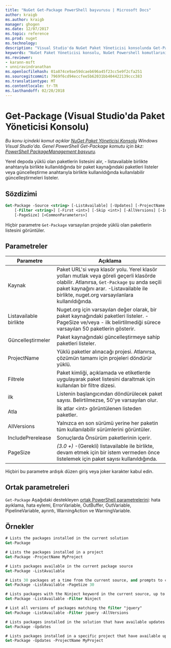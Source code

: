 ```yaml
---
title: "NuGet Get-Package PowerShell başvurusu | Microsoft Docs"
author: kraigb
ms.author: kraigb
manager: ghogen
ms.date: 12/07/2017
ms.topic: reference
ms.prod: nuget
ms.technology: 
description: "Visual Studio'da NuGet Paket Yöneticisi konsolunda Get-Package PowerShell komut başvurusu."
keywords: "NuGet Paket Yöneticisi konsolu, NuGet Powershell komutlarını NuGet Powershell başvurusu, Get-Package"
ms.reviewer:
- karann-msft
- unniravindranathan
ms.openlocfilehash: 01a874ce9ae59dcaeb696a45f23cc5e9f2cfa251
ms.sourcegitcommit: 7969f6cd94eccfee5b62031bb404422139ccc383
ms.translationtype: MT
ms.contentlocale: tr-TR
ms.lasthandoff: 02/20/2018
---
```

# <a name="get-package-package-manager-console-in-visual-studio"></a>Get-Package (Visual Studio'da Paket Yöneticisi Konsolu)

*Bu konu içindeki komut açıklar [NuGet Paket Yöneticisi Konsolu](package-manager-console.md) Windows Visual Studio'da. Genel PowerShell Get-Package komutu için bkz: [PowerShell PackageManagement başvuru](/powershell/module/packagemanagement/?view=powershell-6).*

Yerel depoda yüklü olan paketlerin listesini alır, - listavailable birlikte anahtarıyla birlikte kullanıldığında bir paket kaynağındaki paketleri listeler veya güncelleştirme anahtarıyla birlikte kullanıldığında kullanılabilir güncelleştirmeleri listeler.

## <a name="syntax"></a>Sözdizimi

```ps
Get-Package -Source <string> [-ListAvailable] [-Updates] [-ProjectName <string>]
    [-Filter <string>] [-First <int>] [-Skip <int>] [-AllVersions] [-IncludePrerelease]
    [-PageSize] [<CommonParameters>]
```

Hiçbir parametre `Get-Package` varsayılan projede yüklü olan paketlerin listesini görüntüler.

## <a name="parameters"></a>Parametreler

| Parametre | Açıklama |
| --- | --- |
| Kaynak | Paket URL'si veya klasör yolu. Yerel klasör yolları mutlak veya göreli geçerli klasörde olabilir. Atlanırsa, `Get-Package` şu anda seçili paket kaynağını arar. -Listavailable ile birlikte, nuget.org varsayılanlara kullanıldığında. |
| Listavailable birlikte | Nuget.org için varsayılan değer olarak, bir paket kaynağındaki paketleri listeler. -PageSize ve/veya - ilk belirtilmediği sürece varsayılan 50 paketlerin gösterir. |
| Güncelleştirmeler | Paket kaynağındaki güncelleştirmeye sahip paketleri listeler. |
| ProjectName | Yüklü paketler alınacağı projesi. Atlanırsa, çözümün tamamı için projeleri döndürür yüklü. |
| Filtrele | Paket kimliği, açıklamada ve etiketlerde uygulayarak paket listesini daraltmak için kullanılan bir filtre dizesi. |
| ilk | Listenin başlangıcından döndürülecek paket sayısı. Belirtilmezse, 50'ye varsayılan olur. |
| Atla | İlk atlar &lt;int&gt; görüntülenen listeden paketler.  |
| AllVersions | Yalnızca en son sürümü yerine her paketin tüm kullanılabilir sürümlerini görüntüler. |
| IncludePrerelease | Sonuçlarda Önsürüm paketlerinin içerir. |
| PageSize | *(3.0 +)*  -(Gerekli) listavailable ile birlikte, devam etmek için bir istem vermeden önce listelemek için paket sayısı kullanıldığında. |

Hiçbiri bu parametre ardışık düzen giriş veya joker karakter kabul edin.

## <a name="common-parameters"></a>Ortak parametreleri

`Get-Package` Aşağıdaki destekleyen [ortak PowerShell parametrelerini](http://go.microsoft.com/fwlink/?LinkID=113216): hata ayıklama, hata eylemi, ErrorVariable, OutBuffer, OutVariable, PipelineVariable, ayrıntı, WarningAction ve WarningVariable.

## <a name="examples"></a>Örnekler

```ps
# Lists the packages installed in the current solution
Get-Package

# Lists the packages installed in a project
Get-Package -ProjectName MyProject

# Lists packages available in the current package source
Get-Package -ListAvailable

# Lists 30 packages at a time from the current source, and prompts to continue if more are available
Get-Package -ListAvailable -PageSize 30

# Lists packages with the Ninject keyword in the current source, up to 50
Get-Package -ListAvailable -Filter Ninject

# List all versions of packages matching the filter "jquery"
Get-Package -ListAvailable -Filter jquery -AllVersions

# Lists packages installed in the solution that have available updates
Get-Package -Updates

# Lists packages installed in a specific project that have available updates
Get-Package -Updates -ProjectName MyProject
```

